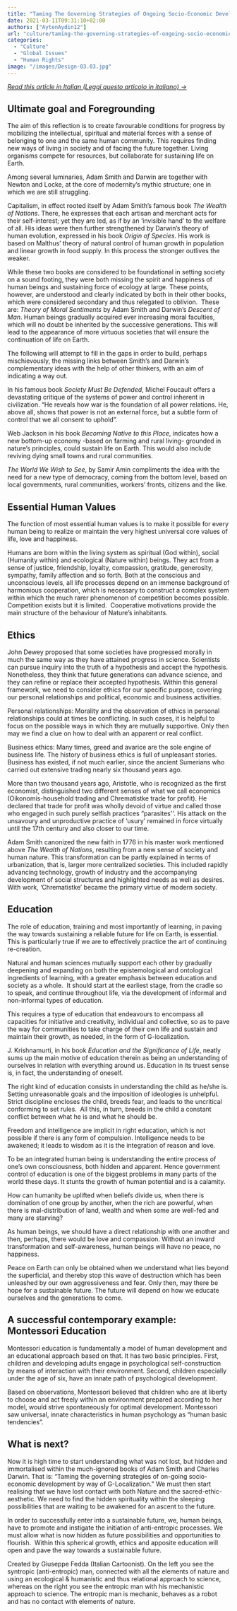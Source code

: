 ```yaml
---
title: "Taming The Governing Strategies of Ongoing Socio-Economic Development by Way of G-Localization"
date: 2021-03-11T09:31:10+02:00
authors: ["AytenAydin12"]
url: "culture/taming-the-governing-strategies-of-ongoing-socio-economic-development-by-way-of-g-localization"
categories: 
  - "Culture"
  - "Global Issues"
  - "Human Rights"
image: "/images/Design-03.03.jpg"
---
```


[_Read this article in Italian (Leggi questo articolo in italiano) →_](https://un-aligned.org/wp-content/uploads/2021/03/Italiano_-Domare-le-strategie-che-governano-lo-sviluppo-socio-economico-in-corso-attraverso-la-G-Localizzazione.pdf)

## **Ultimate goal and Foregrounding**

The aim of this reflection is to create favourable conditions for progress by mobilizing the intellectual, spiritual and material forces with a sense of belonging to one and the same human community. This requires finding new ways of living in society and of facing the future together. Living organisms compete for resources, but collaborate for sustaining life on Earth.

Among several luminaries, Adam Smith and Darwin are together with Newton and Locke, at the core of modernity’s mythic structure; one in which we are still struggling.

Capitalism, in effect rooted itself by Adam Smith’s famous book _The Wealth of Nations_. There, he expresses that each artisan and merchant acts for their self-interest; yet they are led, as if by an ‘invisible hand’ to the welfare of all. His ideas were then further strengthened by Darwin’s theory of human evolution, expressed in his book _Origin of Species_. His work is based on Malthus’ theory of natural control of human growth in population and linear growth in food supply. In this process the stronger outlives the weaker.

While these two books are considered to be foundational in setting society on a sound footing, they were both missing the spirit and happiness of human beings and sustaining force of ecology at large. These points, however, are understood and clearly indicated by both in their other books, which were considered secondary and thus relegated to oblivion.  These are: _Theory of Moral Sentiments_ by Adam Smith and Darwin’s _Descent of Man_. Human beings gradually acquired ever increasing moral faculties, which will no doubt be inherited by the successive generations. This will lead to the appearance of more virtuous societies that will ensure the continuation of life on Earth.

The following will attempt to fill in the gaps in order to build, perhaps mischievously, the missing links between Smith’s and Darwin’s complementary ideas with the help of other thinkers, with an aim of indicating a way out.

In his famous book _Society Must Be Defended_, Michel Foucault offers a devastating critique of the systems of power and control inherent in civilization. “He reveals how war is the foundation of all power relations. He, above all, shows that power is not an external force, but a subtle form of control that we all consent to uphold”.

Web Jackson in his book _Becoming Native to this Place_, indicates how a new bottom-up economy -based on farming and rural living- grounded in nature’s principles, could sustain life on Earth. This would also include reviving dying small towns and rural communities.

_The World We Wish to See_, by Samir Amin compliments the idea with the need for a new type of democracy, coming from the bottom level, based on local governments, rural communities, workers’ fronts, citizens and the like.

## **Essential Human Values**

The function of most essential human values is to make it possible for every human being to realize or maintain the very highest universal core values of life, love and happiness. 

Humans are born within the living system as spiritual (God within), social (Humanity within) and ecological (Nature within) beings. They act from a sense of justice, friendship, loyalty, compassion, gratitude, generosity, sympathy, family affection and so forth. Both at the conscious and unconscious levels, all life processes depend on an immense background of harmonious cooperation, which is necessary to construct a complex system within which the much rarer phenomenon of competition becomes possible. Competition exists but it is limited.  Cooperative motivations provide the main structure of the behaviour of Nature’s inhabitants.

## **Ethics**

John Dewey proposed that some societies have progressed morally in much the same way as they have attained progress in science. Scientists can pursue inquiry into the truth of a hypothesis and accept the hypothesis. Nonetheless, they think that future generations can advance science, and they can refine or replace their accepted hypothesis. Within this general framework, we need to consider ethics for our specific purpose, covering our personal relationships and political, economic and business activities.

Personal relationships: Morality and the observation of ethics in personal relationships could at times be conflicting. In such cases, it is helpful to focus on the possible ways in which they are mutually supportive. Only then may we find a clue on how to deal with an apparent or real conflict.

Business ethics: Many times, greed and avarice are the sole engine of business life. The history of business ethics is full of unpleasant stories. Business has existed, if not much earlier, since the ancient Sumerians who carried out extensive trading nearly six thousand years ago.

More than two thousand years ago, Aristotle, who is recognized as the first economist, distinguished two different senses of what we call economics (Oikonomis-household trading and Chrematistke trade for profit). He declared that trade for profit was wholly devoid of virtue and called those who engaged in such purely selfish practices “parasites''. His attack on the unsavoury and unproductive practice of ‘usury’ remained in force virtually until the 17th century and also closer to our time.

Adam Smith canonized the new faith in 1776 in his master work mentioned above _The Wealth of Nations_, resulting from a new sense of society and human nature. This transformation can be partly explained in terms of urbanization, that is, larger more centralized societies. This included rapidly advancing technology, growth of industry and the accompanying development of social structures and highlighted needs as well as desires. With work, ‘Chrematistke’ became the primary virtue of modern society.

## **Education**

The role of education, training and most importantly of learning, in paving the way towards sustaining a reliable future for life on Earth, is essential. This is particularly true if we are to effectively practice the art of continuing re-creation.

Natural and human sciences mutually support each other by gradually deepening and expanding on both the epistemological and ontological ingredients of learning, with a greater emphasis between education and society as a whole.  It should start at the earliest stage, from the cradle so to speak, and continue throughout life, via the development of informal and non-informal types of education.

This requires a type of education that endeavours to encompass all capacities for initiative and creativity, individual and collective, so as to pave the way for communities to take charge of their own life and sustain and maintain their growth, as needed, in the form of G-localization.

J. Krishnamurti, in his book _Education and the Significance of Life_, neatly sums up the main motive of education therein as being an understanding of ourselves in relation with everything around us. Education in its truest sense is, in fact, the understanding of oneself.

The right kind of education consists in understanding the child as he/she is. Setting unreasonable goals and the imposition of ideologies is unhelpful. Strict discipline encloses the child, breeds fear, and leads to the uncritical conforming to set rules.  All this, in turn, breeds in the child a constant conflict between what he is and what he should be.

Freedom and intelligence are implicit in right education, which is not possible if there is any form of compulsion. Intelligence needs to be awakened; it leads to wisdom as it is the integration of reason and love. 

To be an integrated human being is understanding the entire process of one’s own consciousness, both hidden and apparent. Hence government control of education is one of the biggest problems in many parts of the world these days. It stunts the growth of human potential and is a calamity.

How can humanity be uplifted when beliefs divide us, when there is domination of one group by another, when the rich are powerful, when there is mal-distribution of land, wealth and when some are well-fed and many are starving?

As human beings, we should have a direct relationship with one another and then, perhaps, there would be love and compassion. Without an inward transformation and self-awareness, human beings will have no peace, no happiness.

Peace on Earth can only be obtained when we understand what lies beyond the superficial, and thereby stop this wave of destruction which has been unleashed by our own aggressiveness and fear. Only then, may there be hope for a sustainable future. The future will depend on how we educate ourselves and the generations to come. 

## **A successful contemporary example:  Montessori Education**

Montessori education is fundamentally a model of human development and an educational approach based on that. It has two basic principles. First, children and developing adults engage in psychological self-construction by means of interaction with their environment. Second, children especially under the age of six, have an innate path of psychological development.

Based on observations, Montessori believed that children who are at liberty to choose and act freely within an environment prepared according to her model, would strive spontaneously for optimal development. Montessori saw universal, innate characteristics in human psychology as “human basic tendencies”.

## **What is next?**

Now it is high time to start understanding what was not lost, but hidden and immortalised within the much-ignored books of Adam Smith and Charles Darwin. That is: “Taming the governing strategies of on-going socio-economic development by way of G-Localization.” We must then start realising that we have lost contact with both Nature and the sacred-ethic-aesthetic. We need to find the hidden spirituality within the sleeping possibilities that are waiting to be awakened for an ascent to the future.

In order to successfully enter into a sustainable future, we, human beings, have to promote and instigate the initiation of anti-entropic processes. We must allow what is now hidden as future possibilities and opportunities to flourish.  Within this spherical growth, ethics and apposite education will open and pave the way towards a sustainable future.

Created by Giuseppe Fedda (Italian Cartoonist). On the left you see the syntropic (anti-entropic) man, connected with all the elements of nature and using an ecological & humanistic and thus relational approach to science, whereas on the right you see the entropic man with his mechanistic approach to science. The entropic man is mechanic, behaves as a robot and has no contact with elements of nature.
